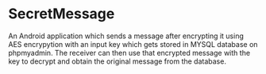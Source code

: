# SecretMessage
An Android application which sends a message after encrypting it using AES encrypytion with an input key which gets stored in MYSQL database on phpmyadmin. The receiver can then use that encrypted message with the key to decrypt and obtain the original message from the database.
